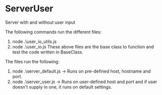 # ServerUser
Server with and without user input

The following commands run the different files:
1. node .\user_io_utils.js
2. node .\user_io.js
These above files are the base class to function and test the code written in BaseClass.

The files run the following:
1. node .\server_default.js -> Runs on pre-defined host, hostname and port.
2. node .\server_user.js -> Runs on user-defined host and port and if user doesn't supply in one, it runs on default settings.
